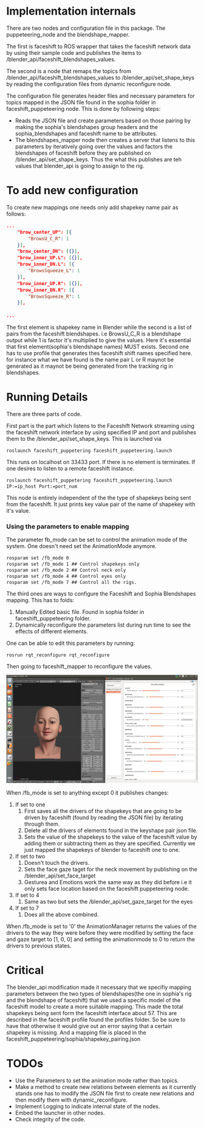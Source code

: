 # Implementation internals

There are two nodes and configuration file in this package. The puppeteering_node and the blendshape_mapper. 

The first is faceshift to ROS wrapper that takes the faceshift network data by using their sample code and publishes the items to /blender_api/faceshift_blendshapes_values. 

The second is a node that remaps the topics from /blender_api/faceshift_blendshapes_values to /blender_api/set_shape_keys by reading the configuration files from dynamic reconfigure node. 

The configuration file generates header files and necessary parameters for topics mapped in the JSON file found in the sophia folder in faceshift_puppeteering node. This is done by following steps: 
* Reads the JSON file and create parameters based on those pairing by making the sophia's blendshapes group headers and the sophia_blendshapes and faceshift name to be attributes. 
* The blendshapes_mapper node then creates a server that listens to this parameters by iteratively going over the values and factors the blendshapes of faceshift before they are published on /blender_api/set_shape_keys. Thus the what this publishes are teh values that blender_api is going to assign to the rig. 

# To add new configuration
To create new mappings one needs only add shapekey name pair as follows: 

```json
...
	"brow_center_UP": [{
		"BrowsU_C_R": 1
	}],
	"brow_center_DN": [{}],
	"brow_inner_UP.L": [{}],
	"brow_inner_DN.L": [{
		"BrowsSqueeze_L": 1
	}],
	"brow_inner_UP.R": [{}],
	"brow_inner_DN.R": [{
		"BrowsSqueeze_R": 1
	}],

...
```

The first element is shapekey  name in Blender while the second is a list of pairs from the faceshift blendshapes. i.e BrowsU_C_R is a blendshape output while 1 is factor it's multiplied to give the values. Here it's essential that first element(sophia's blendshape names) MUST exists. Second one has to use profile that generates thes faceshift shift names specified here. for instance what we have found is the name pair L or R maynot be generated as it maynot be being generated from the tracking rig in blendshapes. 

# Running Details
There are three parts of code. 

First part is the part which listens to the Faceshift Network streaming using the faceshift network interface by using specified IP and port and publishes them to the /blender_api/set_shape_keys. This is launched via

    roslaunch faceshift_puppetering faceshift_puppeteering.launch

This runs on localhost on 33433 port. If there is no element is terminates. If one desires to listen to a remote faceshift instance. 

    roslaunch faceshift_puppetering faceshift_puppeteering.launch IP:=ip_host Port:=port_num
    
This node is entirely independent of the the type of shapekeys being sent from the faceshift. It just prints key value pair of the name of shapekey with it's value. 



### Using the parameters to enable mapping 
The parameter fb_mode can be set to control the animation mode of the system. One doesn't need set the AnimationMode anymore. 

    rosparam set /fb_mode 0
    rosparam set /fb_mode 1 ## Control shapekeys only
    rosparam set /fb_mode 2 ## Control neck only
    rosparam set /fb_mode 4 ## Control eyes only
    rosparam set /fb_mode 7 ## Control all the rigs. 

The third ones are ways to configure the Faceshift and Sophia Blendshapes mapping. This has to folds: 
1. Manually Edited basic file. Found in sophia folder in faceshift_puppeteering folder. 
2. Dynamically reconfigure the parameters list during run time to see the effects of different elements. 

One can be able to edit this parameters by running: 

	rosrun rqt_reconfigure rqt_reconfigure

Then going to faceshift_mapper to reconfigure the values. 

![Image of Dynamic Reconfigure](docs/overall.png)

When /fb_mode is set to anything except 0 it publishes changes: 
 1. If set to one 
	1. First saves all the drivers of the shapekeys that are going to be driven by faceshift (found by reading the JSON file) by iterating through them. 
	2. Delete all the drivers of elements found in the keyshape pair json file.
	3. Sets the value of the shapekeys to the value of the faceshift value by adding them or subtracting them as they are specified. Currently we just mapped the shapekeys of blender to faceshift one to one.
 2. If set to two 
 	1. Doesn't touch the drivers. 
 	2. Sets the face gaze taget for the neck movement by publishing on the /blender_api/set_face_target
 	3. Gesturea and Emotions work the same way as they did before i.e it only sets face location based on the faceshift puppeteering node. 
 3. If set to 4 
 	1. Same as two but sets the /blender_api/set_gaze_target for the eyes
 4. If set to 7
 	1. Does all the above combined. 

When /fb_mode is set to '0' the AnimationManager returns the values of the drivers to the way they were before they were modified by setting the face and gaze target to [1, 0, 0] 
 and setting the animationmode to 0 to return the drivers to previous states. 


# Critical
The blender_api modification made it necessary that we specifiy mapping parameters between the two types of blendshapes(the one in sophia's rig and the blendshape of faceshift) that we used a specific model of the 
faceshift model to create a more suitable mapping. This made the total shapekeys being sent form the faceshift interface about 57. This are described in the faceshift profile found the profiles folder. So be sure to 
have that otherwise it would give out an error saying that a certain shapekey is missing. And a mapping file is placed in the faceshift_puppeteering/sophia/shapekey_pairing.json

# TODOs
* Use the Parameters to set the animation mode rather than topics. 
* Make a method to create new relations between elements as it currently stands one has to modify the JSON file first to create new relations and then modify them with dynamic_reconfigure. 
* Implement Logging to indicate internal state of the nodes. 
* Embed the launcher in other nodes. 
* Check integrity of the code. 
 

